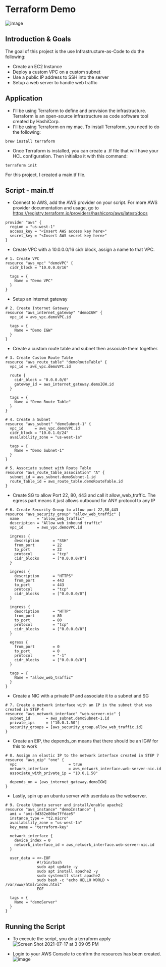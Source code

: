 # Terraform Demo

![image](https://user-images.githubusercontent.com/7464927/124938809-76cea800-dfbd-11eb-8f5f-8c9843cbf487.png)

## Introduction & Goals

The goal of this project is the use Infrastructure-as-Code to do the following:

- Create an EC2 Instance
- Deploy a custom VPC on a custom subnet
- Use a public IP address to SSH into the server
- Setup a web server to handle web traffic

## Application

- I'll be using Terraform to define and provision the infrastructure. Terraform is an open-source infrastructure as code software tool created by HashiCorp.
- I'll be using Terraform on my mac. To install Terraform, you need to do the following:

```
brew install terraform
```

- Once Terraform is installed, you can create a .tf file that will have your HCL configuration. Then initialize it with this command:

```
terraform init
```

For this project, I created a main.tf file.

## Script - main.tf

- Connect to AWS, add the AWS provider on your script. For more AWS provider documentation and usage, go to https://registry.terraform.io/providers/hashicorp/aws/latest/docs

```HCL
provider "aws" {
  region = "us-west-1"
  access_key = "<Insert AWS access key here>"
  secret_key = "<Insert AWS secret key here>"
}
```

- Create VPC with a 10.0.0.0/16 cidr block, assign a name to that VPC.

```HCL
# 1. Create VPC
resource "aws_vpc" "demoVPC" {
  cidr_block = "10.0.0.0/16"

  tags = {
    Name = "Demo VPC"
  }
}
```

- Setup an internet gateway

```HCL
# 2. Create Internet Gateway
resource "aws_internet_gateway" "demoIGW" {
  vpc_id = aws_vpc.demoVPC.id

  tags = {
    Name = "Demo IGW"
  }
}
```

- Create a custom route table and subnet then associate them together.

```HCL
# 3. Create Custom Route Table
resource "aws_route_table" "demoRouteTable" {
  vpc_id = aws_vpc.demoVPC.id

  route {
    cidr_block = "0.0.0.0/0"
    gateway_id = aws_internet_gateway.demoIGW.id
  }

  tags = {
    Name = "Demo Route Table"
  }
}

# 4. Create a Subnet
resource "aws_subnet" "demoSubnet-1" {
  vpc_id     = aws_vpc.demoVPC.id
  cidr_block = "10.0.1.0/24"
  availability_zone = "us-west-1a"

  tags = {
    Name = "Demo Subnet-1"
  }
}

# 5. Associate subnet with Route Table
resource "aws_route_table_association" "A" {
  subnet_id = aws_subnet.demoSubnet-1.id
  route_table_id = aws_route_table.demoRouteTable.id
}
```

- Create SG to allow Port 22, 80, 443 and call it allow_web_traffic. The egress part means it just allows outbound for ANY protocol to any IP

```HCL
# 6. Create Security Group to allow port 22,80,443
resource "aws_security_group" "allow_web_traffic" {
  name        = "allow_web_traffic"
  description = "Allow web inbound traffic"
  vpc_id      = aws_vpc.demoVPC.id

  ingress {
    description      = "SSH"
    from_port        = 22
    to_port          = 22
    protocol         = "tcp"
    cidr_blocks      = ["0.0.0.0/0"]
  }

  ingress {
    description      = "HTTPS"
    from_port        = 443
    to_port          = 443
    protocol         = "tcp"
    cidr_blocks      = ["0.0.0.0/0"]
  }

  ingress {
    description      = "HTTP"
    from_port        = 80
    to_port          = 80
    protocol         = "tcp"
    cidr_blocks      = ["0.0.0.0/0"]
  }

  egress {
    from_port        = 0
    to_port          = 0
    protocol         = "-1"
    cidr_blocks      = ["0.0.0.0/0"]
  }

  tags = {
    Name = "allow_web_traffic"
  }
}
```

- Create a NIC with a private IP and associate it to a subnet and SG

```HCL
# 7. Create a network interface with an IP in the subnet that was created in STEP 4
resource "aws_network_interface" "web-server-nic" {
  subnet_id       = aws_subnet.demoSubnet-1.id
  private_ips     = ["10.0.1.50"]
  security_groups = [aws_security_group.allow_web_traffic.id]
}
```

- Create an EIP, the depends_on means that there should be an IGW for this to work

```HCL
# 8. Assign an elastic IP to the network interface created in STEP 7
resource "aws_eip" "one" {
  vpc                       = true
  network_interface         = aws_network_interface.web-server-nic.id
  associate_with_private_ip = "10.0.1.50"

  depends_on = [aws_internet_gateway.demoIGW]
}
```

- Lastly, spin up an ubuntu server with userdata as the webserver.

```HCL
# 9. Create Ubuntu server and install/enable apache2
resource "aws_instance" "demoInstance" {
  ami = "ami-0d382e80be7ffdae5"
  instance_type = "t2.micro"
  availability_zone = "us-west-1a"
  key_name = "terraform-key"

  network_interface {
    device_index = 0
    network_interface_id = aws_network_interface.web-server-nic.id
  }

  user_data = <<-EOF
              #!/bin/bash
              sudo apt update -y
              sudo apt install apache2 -y
              sudo systemctl start apache2
              sudo bash -c "echo HELLO WORLD > /var/www/html/index.html"
              EOF

  tags = {
    Name = "demoServer"
  }
}
```

## Running the Script

- To execute the script, you do a terraform apply
![Screen Shot 2021-07-17 at 3 09 05 PM](https://user-images.githubusercontent.com/7464927/126050319-9382c507-8677-470d-9ef4-a9760c41f94a.png)

- Login to your AWS Console to confirm the resources has been created.
![image](https://user-images.githubusercontent.com/7464927/126050336-3748a14e-5496-4a61-90e5-494e55fbc9d0.png)

